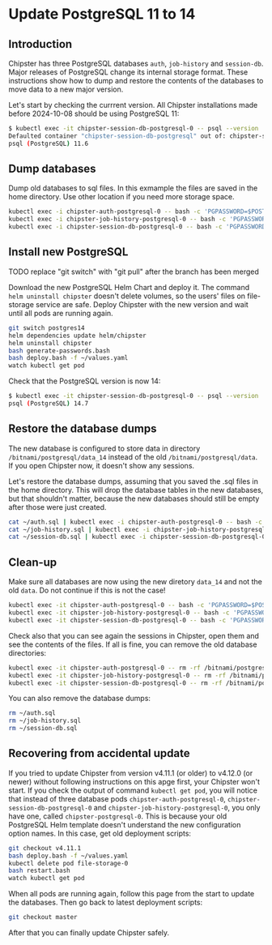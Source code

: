 # Update PostgreSQL 11 to 14

## Introduction

Chipster has three PostgreSQL databases `auth`, `job-history` and `session-db`. Major releases of PostgreSQL change its internal storage format. These instructions show how to dump and restore the contents of the databases to move data to a new major version.

Let's start by checking the currrent version. All Chipster installations made before 2024-10-08 should be using PostgreSQL 11:

```bash
$ kubectl exec -it chipster-session-db-postgresql-0 -- psql --version
Defaulted container "chipster-session-db-postgresql" out of: chipster-session-db-postgresql, init-chmod-data (init)
psql (PostgreSQL) 11.6
```

## Dump databases

Dump old databases to sql files. In this exmample the files are saved in the home directory. Use other location if you need more storage space.

```bash
kubectl exec -i chipster-auth-postgresql-0 -- bash -c 'PGPASSWORD=$POSTGRES_PASSWORD pg_dump --clean -U postgres auth_db' > ~/auth.sql
kubectl exec -i chipster-job-history-postgresql-0 -- bash -c 'PGPASSWORD=$POSTGRES_PASSWORD pg_dump --clean -U postgres job_history_db' > ~/job-history.sql
kubectl exec -i chipster-session-db-postgresql-0 -- bash -c 'PGPASSWORD=$POSTGRES_PASSWORD pg_dump --clean -U postgres session_db_db' > ~/session-db.sql
```

## Install new PostgreSQL

TODO replace "git switch" with "git pull" after the branch has been merged

Download the new PostgreSQL Helm Chart and deploy it. The command `helm uninstall chipster` doesn't delete volumes, so the users' files on file-storage service are safe. Deploy Chipster with the new version and wait until all pods are running again.

```bash
git switch postgres14
helm dependencies update helm/chipster
helm uninstall chipster
bash generate-passwords.bash
bash deploy.bash -f ~/values.yaml
watch kubectl get pod
```

Check that the PostgreSQL version is now 14:

```bash
$ kubectl exec -it chipster-session-db-postgresql-0 -- psql --version
psql (PostgreSQL) 14.7
```

## Restore the database dumps

The new database is configured to store data in directory `/bitnami/postgresql/data_14` instead of the old `/bitnami/postgresql/data`. If you open Chipster now, it doesn't show any sessions.

Let's restore the database dumps, assuming that you saved the .sql files in the home directory. This will drop the database tables in the new databases, but that shouldn't matter, because the new databases should still be empty after those were just created.

```bash
cat ~/auth.sql | kubectl exec -i chipster-auth-postgresql-0 -- bash -c 'PGPASSWORD=$POSTGRES_PASSWORD psql -U postgres auth_db'
cat ~/job-history.sql | kubectl exec -i chipster-job-history-postgresql-0 -- bash -c 'PGPASSWORD=$POSTGRES_PASSWORD psql -U postgres job_history_db'
cat ~/session-db.sql | kubectl exec -i chipster-session-db-postgresql-0 -- bash -c 'PGPASSWORD=$POSTGRES_PASSWORD psql -U postgres session_db_db'
```

## Clean-up

Make sure all databases are now using the new diretory `data_14` and not the old `data`. Do not continue if this is not the case!

```bash
kubectl exec -it chipster-auth-postgresql-0 -- bash -c 'PGPASSWORD=$POSTGRES_PASSWORD psql -U postgres auth_db -c "show data_directory"'
kubectl exec -it chipster-job-history-postgresql-0 -- bash -c 'PGPASSWORD=$POSTGRES_PASSWORD psql -U postgres job_history_db -c "show data_directory"'
kubectl exec -it chipster-session-db-postgresql-0 -- bash -c 'PGPASSWORD=$POSTGRES_PASSWORD psql -U postgres session_db_db -c "show data_directory"'
```

Check also that you can see again the sessions in Chipster, open them and see the contents of the files. If all is fine, you can remove the old database directories:

```bash
kubectl exec -it chipster-auth-postgresql-0 -- rm -rf /bitnami/postgresql/data
kubectl exec -it chipster-job-history-postgresql-0 -- rm -rf /bitnami/postgresql/data
kubectl exec -it chipster-session-db-postgresql-0 -- rm -rf /bitnami/postgresql/data
```

You can also remove the database dumps:

```bash
rm ~/auth.sql
rm ~/job-history.sql
rm ~/session-db.sql
```

## Recovering from accidental update

If you tried to update Chipster from version v4.11.1 (or older) to v4.12.0 (or newer) without following instructions on this apge first, your Chipster won't start. If you check the output of command `kubectl get pod`, you will notice that instead of three database pods `chipster-auth-postgresql-0`, `chipster-session-db-postgresql-0` and `chipster-job-history-postgresql-0`, you only have one, called `chipster-postgresql-0`. This is because your old PostgreSQL Helm template doesn't understand the new configuration option names. In this case, get old deployment scripts:

```bash
git checkout v4.11.1
bash deploy.bash -f ~/values.yaml
kubectl delete pod file-storage-0
bash restart.bash
watch kubectl get pod
```

When all pods are running again, follow this page from the start to update the databases. Then go back to latest deployment scripts:

```bash
git checkout master
```

After that you can finally update Chipster safely.
